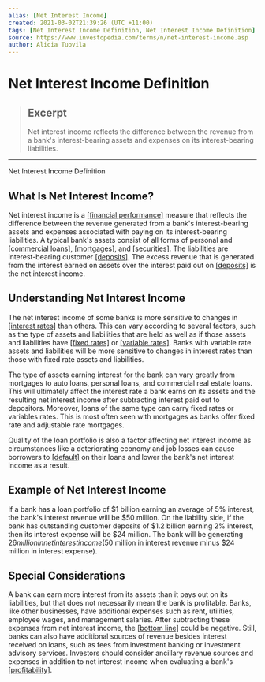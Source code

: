 ```yaml
---
alias: [Net Interest Income]
created: 2021-03-02T21:39:26 (UTC +11:00)
tags: [Net Interest Income Definition, Net Interest Income Definition]
source: https://www.investopedia.com/terms/n/net-interest-income.asp
author: Alicia Tuovila
---
```


# Net Interest Income Definition

> ## Excerpt
> Net interest income reflects the difference between the revenue from a bank's interest-bearing assets and expenses on its interest-bearing liabilities.

---

Net Interest Income Definition
## What Is Net Interest Income?

Net interest income is a [[financial performance]](https://www.investopedia.com/terms/f/financialperformance.asp) measure that reflects the difference between the revenue generated from a bank's interest-bearing assets and expenses associated with paying on its interest-bearing liabilities. A typical bank's assets consist of all forms of personal and [[commercial loans]](https://www.investopedia.com/terms/c/commercial-loan.asp), [[mortgages]](https://www.investopedia.com/terms/m/mortgage.asp), and [[securities]](https://www.investopedia.com/terms/s/security.asp). The liabilities are interest-bearing customer [[deposits]](https://www.investopedia.com/terms/b/bank-deposits.asp). The excess revenue that is generated from the interest earned on assets over the interest paid out on [[deposits]](https://www.investopedia.com/terms/d/deposit.asp) is the net interest income.

## Understanding Net Interest Income

The net interest income of some banks is more sensitive to changes in [[interest rates]](https://www.investopedia.com/terms/i/interestrate.asp) than others. This can vary according to several factors, such as the type of assets and liabilities that are held as well as if those assets and liabilities have [[fixed rates]](https://www.investopedia.com/terms/f/fixedinterestrate.asp) or [[variable rates]](https://www.investopedia.com/terms/v/variableinterestrate.asp). Banks with variable rate assets and liabilities will be more sensitive to changes in interest rates than those with fixed rate assets and liabilities.

The type of assets earning interest for the bank can vary greatly from mortgages to auto loans, personal loans, and commercial real estate loans. This will ultimately affect the interest rate a bank earns on its assets and the resulting net interest income after subtracting interest paid out to depositors. Moreover, loans of the same type can carry fixed rates or variables rates. This is most often seen with mortgages as banks offer fixed rate and adjustable rate mortgages.

Quality of the loan portfolio is also a factor affecting net interest income as circumstances like a deteriorating economy and job losses can cause borrowers to [[default]](https://www.investopedia.com/terms/d/default2.asp) on their loans and lower the bank's net interest income as a result.

## Example of Net Interest Income

If a bank has a loan portfolio of $1 billion earning an average of 5% interest, the bank's interest revenue will be $50 million. On the liability side, if the bank has outstanding customer deposits of $1.2 billion earning 2% interest, then its interest expense will be $24 million. The bank will be generating $26 million in net interest income ($50 million in interest revenue minus $24 million in interest expense).

## Special Considerations

A bank can earn more interest from its assets than it pays out on its liabilities, but that does not necessarily mean the bank is profitable. Banks, like other businesses, have additional expenses such as rent, utilities, employee wages, and management salaries. After subtracting these expenses from net interest income, the [[bottom line]](https://www.investopedia.com/terms/b/bottomline.asp) could be negative. Still, banks can also have additional sources of revenue besides interest received on loans, such as fees from investment banking or investment advisory services. Investors should consider ancillary revenue sources and expenses in addition to net interest income when evaluating a bank's [[profitability]](https://www.investopedia.com/terms/p/profit.asp).
